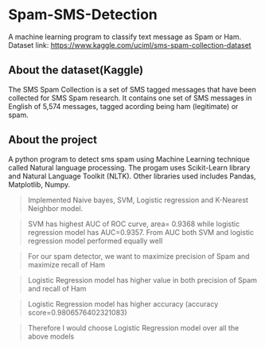 # Spam-SMS-Detection
A machine learning program to classify text message as Spam or Ham.
Dataset link: https://www.kaggle.com/uciml/sms-spam-collection-dataset
## About the dataset(Kaggle)
The SMS Spam Collection is a set of SMS tagged messages that have been collected for SMS Spam research. It contains one set of SMS messages in English of 5,574 messages, tagged acording being ham (legitimate) or spam.
## About the project
A python program to detect sms spam using Machine Learning technique called Natural language processing. The progam uses Scikit-Learn library and Natural Language Toolkit (NLTK). Other libraries used includes Pandas, Matplotlib, Numpy.
>Implemented Naive bayes, SVM, Logistic regression and K-Nearest Neighbor model.

>SVM has highest AUC of ROC curve, area= 0.9368 while logistic regression model has AUC=0.9357. From AUC both SVM and logistic regression model performed equally well

>For our spam detector, we want to maximize precision of Spam and maximize recall of Ham

>Logistic Regression model has higher value in both precision of Spam and recall of Ham

>Logistic Regression model has higher accuracy (accuracy score=0.9806576402321083)

>Therefore I would choose Logistic Regression model over all the above models
